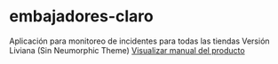 # embajadores-claro
Aplicación para monitoreo de incidentes para todas las tiendas
Versión Liviana (Sin Neumorphic Theme)
[Visualizar manual del producto](https://github.com/creatidev/embajadores-claro/blob/lite/docs/Manual%20de%20usuario.pdf)
